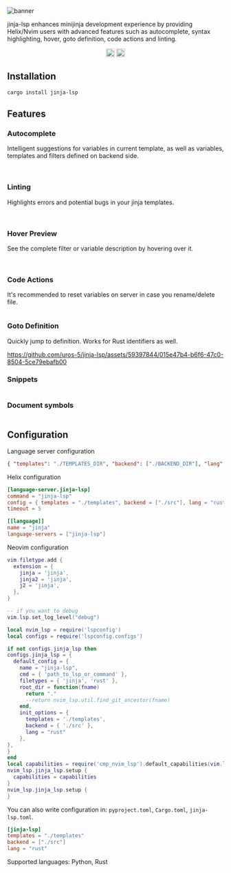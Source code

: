<img src="https://raw.githubusercontent.com/uros-5/jinja-lsp/main/.github/banner.png" alt="banner" />

jinja-lsp enhances minijinja development experience by providing Helix/Nvim users with advanced features such as autocomplete, syntax highlighting, hover, goto definition, code actions and linting.

<div align="center">
  <a href="https://crates.io/crates/jinja-lsp"><img alt="crates.io" src="https://img.shields.io/crates/v/jinja-lsp.svg?style=for-the-badge&color=fdbb39&logo=rust" height="20"></a>
  <a href="https://marketplace.visualstudio.com/items?itemName=urosmrkobrada.jinja-lsp"><img alt="visualstudio.com" src="https://vsmarketplacebadges.dev/version/urosmrkobrada.jinja-lsp.svg?color=007ACC" height="20"></a>
</div>

## Installation

```sh
cargo install jinja-lsp
```


## Features

### Autocomplete

Intelligent suggestions for variables in current template, as well as variables, templates and filters defined on backend side.

<img src="https://raw.githubusercontent.com/uros-5/jinja-lsp/main/.github/completion.png" alt="" />

<img src="https://raw.githubusercontent.com/uros-5/jinja-lsp/main/.github/completion2.png" alt="" />

<img src="https://raw.githubusercontent.com/uros-5/jinja-lsp/main/.github/completion3.png" alt="" />

### Linting

Highlights errors and potential bugs in your jinja templates.  

<img src="https://raw.githubusercontent.com/uros-5/jinja-lsp/main/.github/diagnostics1.png" alt="" />

<img src="https://raw.githubusercontent.com/uros-5/jinja-lsp/main/.github/diagnostics2.png" alt="" />

<img src="https://raw.githubusercontent.com/uros-5/jinja-lsp/main/.github/diagnostics3.png" alt="" />

### Hover Preview

See the complete filter or variable description by hovering over it.

<img src="https://raw.githubusercontent.com/uros-5/jinja-lsp/main/.github/hover.png" alt="" />

<img src="https://raw.githubusercontent.com/uros-5/jinja-lsp/main/.github/hover2.png" alt="" />

### Code Actions

It's recommended to reset variables on server in case you rename/delete file.

<img src="https://raw.githubusercontent.com/uros-5/jinja-lsp/main/.github/code_actions.png" alt="" />

### Goto Definition

Quickly jump to definition. Works for Rust identifiers as well. 

https://github.com/uros-5/jinja-lsp/assets/59397844/015e47b4-b6f6-47c0-8504-5ce79ebafb00

### Snippets

<img src="https://raw.githubusercontent.com/uros-5/jinja-lsp/main/.github/snippets.png" alt="" />

### Document symbols

<img src="https://raw.githubusercontent.com/uros-5/jinja-lsp/main/.github/document_symbols.png" alt="" />

## Configuration

Language server configuration

```json
{ "templates": "./TEMPLATES_DIR", "backend": ["./BACKEND_DIR"], "lang": "rust"}
````

Helix configuration

```toml
[language-server.jinja-lsp]
command = "jinja-lsp"
config = { templates = "./templates", backend = ["./src"], lang = "rust"}
timeout = 5

[[language]]
name = "jinja"
language-servers = ["jinja-lsp"]
```

Neovim configuration

```lua
vim.filetype.add {
  extension = {
    jinja = 'jinja',
    jinja2 = 'jinja',
    j2 = 'jinja',
  },
}

-- if you want to debug
vim.lsp.set_log_level("debug")

local nvim_lsp = require('lspconfig')
local configs = require('lspconfig.configs')

if not configs.jinja_lsp then
configs.jinja_lsp = {
  default_config = {
    name = "jinja-lsp",
    cmd = { 'path_to_lsp_or_command' },
    filetypes = { 'jinja', 'rust' },
    root_dir = function(fname)
      return "."
      --return nvim_lsp.util.find_git_ancestor(fname)
    end,
    init_options = {
      templates = './templates',
      backend = { './src' },
      lang = "rust"
    },
},
}
end
local capabilities = require('cmp_nvim_lsp').default_capabilities(vim.lsp.protocol.make_client_capabilities())
nvim_lsp.jinja_lsp.setup {
  capabilities = capabilities
}
nvim_lsp.jinja_lsp.setup {
}
```

You can also write configuration in: `pyproject.toml`, `Cargo.toml`, `jinja-lsp.toml`.

```toml
[jinja-lsp]
templates = "./templates"
backend = ["./src"]
lang = "rust"
```

Supported languages: Python, Rust
